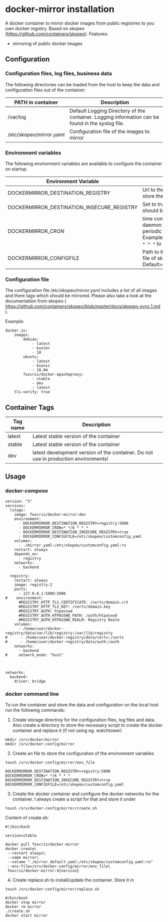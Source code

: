 # docker-mirror installation

A docker container to mirror docker images from public registries to you own docker registry. Based on skopeo (https://github.com/containers/skopeo).
Features:
* mirroring of public docker images
  
## Configuration
 
### Configuration files, log files, business data
The following directories can be loaded from the host to keep the data and configuration files out of the container:

 | PATH in container | Description |
 | ---------------------- | ----------- |
 | /var/log | Default Logging Directory of the container. Logging information can be found in the syslog file.|
 | /etc/skopeo/mirror.yaml | Configuration file of the images to mirror |
 
### Environment variables
The following environment variables are available to configure the container on startup.

 | Environment Variable | Description |
 | ---------------------- | ----------- |
 | DOCKERMIRROR_DESTINATION_REGISTRY | Url to the destination registry to store the downloaded images. |
 | DOCKERMIRROR_DESTINATION_INSECURE_REGISTRY | Set to true if destination registry should be accessed via http |
 | DOCKERMIRROR_CRON | time configuration for the cron daemon to configure the periodic run times of apt-mirror. Example: ```APTMIRROR_CRON=* */6 * * *``` to sync every 6 hours.|
 | DOCKERMIRROR_CONFIGFILE | Path to the configuration (yaml) file of skopeo to use. Default=/etc/skopeo/mirror.yaml |
### Configuration file

The configuration file /etc/skopeo/mirror.yaml includes a list of all images and there tags which should be mirrored.
Please also take a look at the documentation from skopeo ( https://github.com/containers/skopeo/blob/master/docs/skopeo-sync.1.md ).

Example:
```
docker.io:
    images:
        debian: 
            - latest
            - buster
            - 10
        ubuntu: 
            - latest
            - bionic
            - 18.04
        foxcris/docker-apacheproxy:
            - stable
            - dev
            - latest
    tls-verify: true
```

## Container Tags

 | Tag name | Description |
 | ---------------------- | ----------- |
 | latest | Latest stable version of the container |
 | stable | Latest stable version of the container |
 | dev | latest development version of the container. Do not use in production environments! |

## Usage

### docker-compose

```
version: "3"
services:
  lstags:
    image: foxcris/docker-mirror:dev
    environment:
      - DOCKERMIRROR_DESTINATION_REGISTRY=registry:5000
      - DOCKERMIRROR_CRON=* */6 * * *
      - DOCKERMIRROR_DESTINATION_INSECURE_REGISTRY=true
      - DOCKERMIRROR_CONFIGFILE=/etc/skopeo/customconfig.yaml
    volumes:
      - ./mirror.yaml:/etc/skopeo/customconfig.yaml:ro
    restart: always
    depends_on:
      - registry
    networks:
      - backend

  registry:
    restart: always
    image: registry:2
    ports:
      - 127.0.0.1:5000:5000
#    environment:
      #REGISTRY_HTTP_TLS_CERTIFICATE: /certs/domain.crt
      #REGISTRY_HTTP_TLS_KEY: /certs/domain.key
      #REGISTRY_AUTH: htpasswd
      #REGISTRY_AUTH_HTPASSWD_PATH: /auth/htpasswd
      #REGISTRY_AUTH_HTPASSWD_REALM: Registry Realm
    volumes:
      - /home/user/docker-registry/data/var/lib/registry:/var/lib/registry
#      - /home/user/docker-registry/data/certs:/certs
#      - /home/user/docker-registry/data/auth:/auth
    networks:
      - backend
#     network_mode: "host"



networks:
  backend:
    driver: bridge

```

### docker command line

To run the container and store the data and configuration on the local host run the following commands:
1. Create storage directroy for the configuration files, log files and data. Also create a directory to store the necessary script to create the docker container and replace it (if not using eg. watchtower)
```
mkdir /srv/docker/mirror
mkdir /srv/docker-config/mirror
```

2. Create an file to store the configuration of the environment variables
```
touch /srv/docker-config/mirror/env_file
``` 
```
DOCKERMIRROR_DESTINATION_REGISTRY=registry:5000
DOCKERMIRROR_CRON=* */6 * * *
DOCKERMIRROR_DESTINATION_INSECURE_REGISTRY=true
DOCKERMIRROR_CONFIGFILE=/etc/skopeo/customconfig.yaml
```

3. Create the docker container and configure the docker networks for the container. I always create a script for that and store it under
```
touch /srv/docker-config/mirror/create.sh
```
Content of create.sh:
```
#!/bin/bash

version=stable

docker pull foxcris/docker-mirror
docker create\
 --restart always\
 --name mirror\
 --volume "./mirror_default.yaml:/etc/skopeo/customconfig.yaml:ro"
 --env-file=/srv/docker-config/mirror/env_file\
 foxcris/docker-mirror:${version}
```

4. Create replace.sh to install/update the container. Store it in
```
touch /srv/docker-config/mirror/replace.sh
```
```
#/bin/bash
docker stop mirror
docker rm mirror
./create.sh
docker start mirror
```
